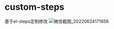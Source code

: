 # custom-steps
基于el-steps定制修改
![微信截图_20220624171656](https://user-images.githubusercontent.com/24382388/175505582-1a34bab4-2709-4317-8b3a-b2abd71f9934.png)
